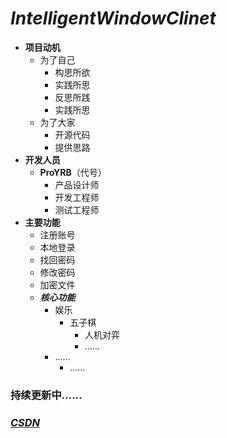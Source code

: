 # ***IntelligentWindowClinet***
* **项目动机**
  * 为了自己
    * 构思所欲
    * 实践所思
    * 反思所践
    * 实践所思
  * 为了大家
    * 开源代码
    * 提供思路
* **开发人员**
  * **ProYRB**（代号）
    * 产品设计师
    * 开发工程师
    * 测试工程师
* **主要功能**
  * 注册账号
  * 本地登录
  * 找回密码
  * 修改密码
  * 加密文件
  * ***核心功能***
    * 娱乐
      * 五子棋
        * 人机对弈
        * ……
    * ……
      * ……
### 持续更新中……
### [***CSDN***](https://blog.csdn.net/ProYRB)
